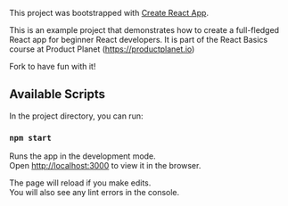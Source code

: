 This project was bootstrapped with [Create React App](https://github.com/facebook/create-react-app).

This is an example project that demonstrates how to create a full-fledged React app for beginner React developers. It is part of the React Basics course at Product Planet (https://productplanet.io)

Fork to have fun with it!

## Available Scripts

In the project directory, you can run:

### `npm start`

Runs the app in the development mode.<br>
Open [http://localhost:3000](http://localhost:3000) to view it in the browser.

The page will reload if you make edits.<br>
You will also see any lint errors in the console.
